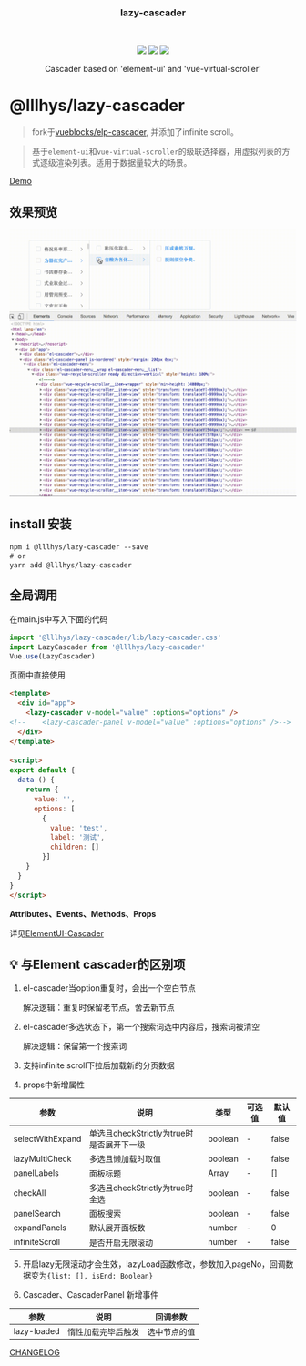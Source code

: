 <p align="center">
    <h3 align="center">lazy-cascader</h3>
    <br>
    <p align="center">
        <a href="https://www.npmjs.com/package/@lllhys/lazy-cascader"><img src="https://img.shields.io/npm/v/@lllhys/lazy-cascader?maxAge=2592000"></a>
        <a href="https://www.npmjs.com/package/@lllhys/lazy-cascader"><img src="https://img.shields.io/npm/dt/@lllhys/lazy-cascader"></a>
        <a href="https://github.com/llllhy/lazy-cascader/stargazers"><img src="https://img.shields.io/github/stars/vueblocks/elp-cascader.svg"></a>
    </p>
    <p align="center">
       Cascader based on 'element-ui' and 'vue-virtual-scroller'<br>
    </p>
</p>

# @lllhys/lazy-cascader

> fork于[vueblocks/elp-cascader](<https://github.com/vueblocks/elp-cascader>), 并添加了infinite scroll。


> 基于`element-ui`和`vue-virtual-scroller`的级联选择器，用虚拟列表的方式逐级渲染列表。适用于数据量较大的场景。

[Demo](<https://llllhy.github.io/lazy-cascader/>)

## 效果预览

![lazy-cascader](./demo.gif)

## install 安装

```shell
npm i @lllhys/lazy-cascader --save
# or
yarn add @lllhys/lazy-cascader
```

## 全局调用

在main.js中写入下面的代码

```javascript
import '@lllhys/lazy-cascader/lib/lazy-cascader.css'
import LazyCascader from '@lllhys/lazy-cascader'
Vue.use(LazyCascader)
```

页面中直接使用

```html
<template>
  <div id="app">
    <lazy-cascader v-model="value" :options="options" />
<!--    <lazy-cascader-panel v-model="value" :options="options" />-->
  </div>
</template>

<script>
export default {
  data () {
    return {
      value: '',
      options: [
        {
          value: 'test',
          label: '测试',
          children: []
        }]
    }
  }
}
</script>
```

**Attributes、Events、Methods、Props**

详见[ElementUI-Cascader](https://element.eleme.io/#/zh-CN/component/cascader)


## 💡 与Element cascader的区别项

1. el-cascader当option重复时，会出一个空白节点

    解决逻辑：重复时保留老节点，舍去新节点
    
2. el-cascader多选状态下，第一个搜索词选中内容后，搜索词被清空

    解决逻辑：保留第一个搜索词
3. 支持infinite scroll下拉后加载新的分页数据

4. props中新增属性

| 参数 | 说明 | 类型 | 可选值 | 默认值 |
| --- | --- | --- | --- | --- |
| selectWithExpand | 单选且checkStrictly为true时是否展开下一级 | boolean | - | false |
| lazyMultiCheck | 多选且懒加载时取值 | boolean | - | false |
| panelLabels | 面板标题 | Array | - | [] |
| checkAll | 多选且checkStrictly为true时全选 | boolean | - | false |
| panelSearch | 面板搜索 | boolean | - | false |
| expandPanels | 默认展开面板数 | number | - | 0 |
| infiniteScroll | 是否开启无限滚动 | number | - | false |

5. 开启lazy无限滚动才会生效，lazyLoad函数修改，参数加入pageNo，回调数据变为```{list: [], isEnd: Boolean}```

7. Cascader、CascaderPanel 新增事件

| 参数 | 说明 | 回调参数
| --- | --- | --- |
| lazy-loaded | 惰性加载完毕后触发 | 选中节点的值 |

[CHANGELOG](CHANGELOG.md)
